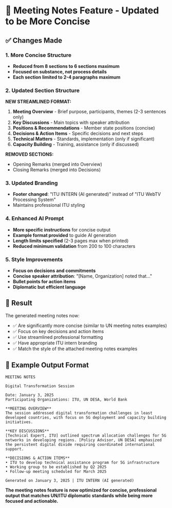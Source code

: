 # 📝 Meeting Notes Feature - Updated to be More Concise

## ✅ **Changes Made**

### **1. More Concise Structure**
- **Reduced from 8 sections to 6 sections maximum**
- **Focused on substance, not process details**
- **Each section limited to 2-4 paragraphs maximum**

### **2. Updated Section Structure**
**NEW STREAMLINED FORMAT:**
1. **Meeting Overview** - Brief purpose, participants, themes (2-3 sentences only)
2. **Key Discussions** - Main topics with speaker attribution
3. **Positions & Recommendations** - Member state positions (concise)
4. **Decisions & Action Items** - Specific decisions and next steps
5. **Technical Matters** - Standards, implementation (only if significant)
6. **Capacity Building** - Training, assistance (only if discussed)

**REMOVED SECTIONS:**
- Opening Remarks (merged into Overview)
- Closing Remarks (merged into Decisions)

### **3. Updated Branding**
- **Footer changed**: "ITU INTERN (AI generated)" instead of "ITU WebTV Processing System"
- Maintains professional ITU styling

### **4. Enhanced AI Prompt**
- **More specific instructions** for concise output
- **Example format provided** to guide AI generation
- **Length limits specified** (2-3 pages max when printed)
- **Reduced minimum validation** from 200 to 100 characters

### **5. Style Improvements**
- **Focus on decisions and commitments**
- **Concise speaker attribution**: "[Name, Organization] noted that..."
- **Bullet points for action items**
- **Diplomatic but efficient language**

## 🎯 **Result**

The generated meeting notes now:
- ✅ Are significantly more concise (similar to UN meeting notes examples)
- ✅ Focus on key decisions and action items
- ✅ Use streamlined professional formatting
- ✅ Have appropriate ITU intern branding
- ✅ Match the style of the attached meeting notes examples

## 📄 **Example Output Format**

```
MEETING NOTES

Digital Transformation Session

Date: January 3, 2025
Participating Organizations: ITU, UN DESA, World Bank

**MEETING OVERVIEW**
The session addressed digital transformation challenges in least developed countries, with focus on 5G deployment and capacity building initiatives.

**KEY DISCUSSIONS**
[Technical Expert, ITU] outlined spectrum allocation challenges for 5G networks in developing regions. [Policy Advisor, UN DESA] emphasized the persistent digital divide requiring coordinated international support.

**DECISIONS & ACTION ITEMS**
• ITU to develop technical assistance program for 5G infrastructure
• Working group to be established by Q2 2025
• Follow-up meeting scheduled for March 2025

Generated on January 3, 2025 | ITU INTERN (AI generated)
```

**The meeting notes feature is now optimized for concise, professional output that matches UN/ITU diplomatic standards while being more focused and actionable.** 